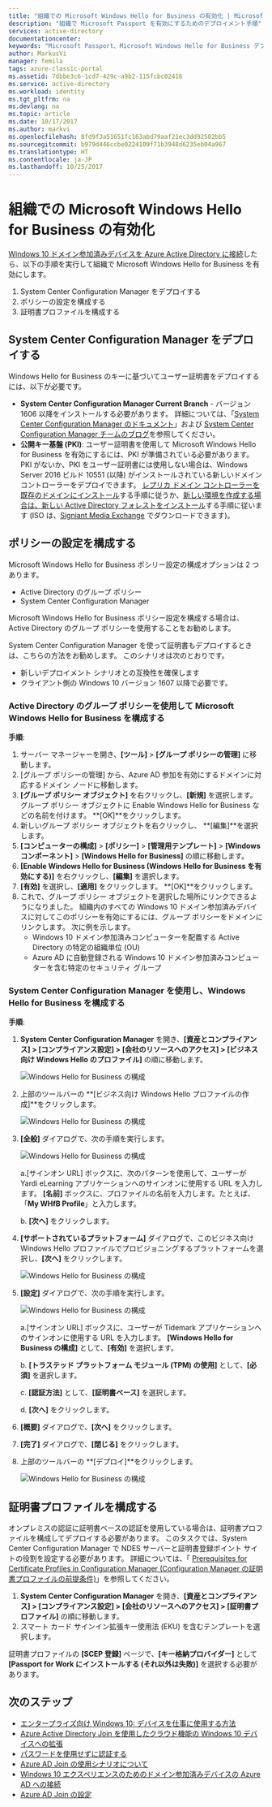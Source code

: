 ```yaml
---
title: "組織での Microsoft Windows Hello for Business の有効化 | Microsoft Docs"
description: "組織で Microsoft Passport を有効にするためのデプロイメント手順"
services: active-directory
documentationcenter: 
keywords: "Microsoft Passport、Microsoft Windows Hello for Business デプロイの構成"
author: MarkusVi
manager: femila
tags: azure-classic-portal
ms.assetid: 7dbbe3c6-1cd7-429c-a9b2-115fcbc02416
ms.service: active-directory
ms.workload: identity
ms.tgt_pltfrm: na
ms.devlang: na
ms.topic: article
ms.date: 10/17/2017
ms.author: markvi
ms.openlocfilehash: 8fd9f3a51651fc163abd79aaf21ec3dd92502bb5
ms.sourcegitcommit: b979d446ccbe0224109f71b3948d6235eb04a967
ms.translationtype: HT
ms.contentlocale: ja-JP
ms.lasthandoff: 10/25/2017
---
```

# <a name="enable-microsoft-windows-hello-for-business-in-your-organization"></a>組織での Microsoft Windows Hello for Business の有効化
[Windows 10 ドメイン参加済みデバイスを Azure Active Directory に接続](active-directory-azureadjoin-devices-group-policy.md)したら、以下の手順を実行して組織で Microsoft Windows Hello for Business を有効にします。

1. System Center Configuration Manager をデプロイする  
2. ポリシーの設定を構成する
3. 証明書プロファイルを構成する  

## <a name="deploy-system-center-configuration-manager"></a>System Center Configuration Manager をデプロイする
Windows Hello for Business のキーに基づいてユーザー証明書をデプロイするには、以下が必要です。

* **System Center Configuration Manager Current Branch** - バージョン 1606 以降をインストールする必要があります。 詳細については、「[System Center Configuration Manager のドキュメント](https://technet.microsoft.com/library/mt346023.aspx)」および [System Center Configuration Manager チームのブログ](http://blogs.technet.com/b/configmgrteam/archive/2015/09/23/now-available-update-for-system-center-config-manager-tp3.aspx)を参照してください。
* **公開キー基盤 (PKI)**: ユーザー証明書を使用して Microsoft Windows Hello for Business を有効にするには、PKI が準備されている必要があります。 PKI がないか、PKI をユーザー証明書には使用しない場合は、Windows Server 2016 ビルド 10551 (以降) がインストールされている新しいドメイン コントローラーをデプロイできます。 [レプリカ ドメイン コントローラーを既存のドメインにインストール](https://technet.microsoft.com/library/jj574134.aspx)する手順に従うか、[新しい環境を作成する場合は、新しい Active Directory フォレストをインストール](https://technet.microsoft.com/library/jj574166)する手順に従います  (ISO は、[Signiant Media Exchange](https://datatransfer.microsoft.com/signiant_media_exchange/spring/main?sdkAccessible=true) でダウンロードできます)。

## <a name="configure-policy-settings"></a>ポリシーの設定を構成する
Microsoft Windows Hello for Business ポシリー設定の構成オプションは 2 つあります。

* Active Directory のグループ ポリシー 
* System Center Configuration Manager 

Microsoft Windows Hello for Business ポリシー設定を構成する場合は、Active Directory のグループ ポリシーを使用することをお勧めします。 

System Center Configuration Manager を使って証明書もデプロイするときは、こちらの方法をお勧めします。 このシナリオは次のとおりです。

* 新しいデプロイメント シナリオとの互換性を確保します
* クライアント側の Windows 10 バージョン 1607 以降で必要です。

### <a name="configure-microsoft-windows-hello-for-business-via-group-policy-in-active-directory"></a>Active Directory のグループ ポリシーを使用して Microsoft Windows Hello for Business を構成する
**手順**:

1. サーバー マネージャーを開き、**[ツール]**  >  **[グループ ポリシーの管理]** に移動します。
2. [グループ ポリシーの管理] から、Azure AD 参加を有効にするドメインに対応するドメイン ノードに移動します。
3. **[グループ ポリシー オブジェクト]** を右クリックし、**[新規]** を選択します。 グループ ポリシー オブジェクトに Enable Windows Hello for Business などの名前を付けます。 **[OK]**をクリックします。
4. 新しいグループ ポリシー オブジェクトを右クリックし、 **[編集]**を選択します。
5. **[コンピューターの構成]**  >  **[ポリシー]**  >  **[管理用テンプレート]**  >  **[Windows コンポーネント]**  >  **[Windows Hello for Business]** の順に移動します。
6. **[Enable Windows Hello for Business (Windows Hello for Business を有効にする)]** を右クリックし、**[編集]** を選択します。
7. **[有効]** を選択し、**[適用]** をクリックします。 **[OK]**をクリックします。
8. これで、グループ ポリシー オブジェクトを選択した場所にリンクできるようになりました。 組織内のすべての Windows 10 ドメイン参加済みデバイスに対してこのポリシーを有効にするには、グループ ポリシーをドメインにリンクします。 次に例を示します。
   * Windows 10 ドメイン参加済みコンピューターを配置する Active Directory の特定の組織単位 (OU)
   * Azure AD に自動登録される Windows 10 ドメイン参加済みコンピューターを含む特定のセキュリティ グループ

### <a name="configure-windows-hello-for-business-using-system-center-configuration-manager"></a>System Center Configuration Manager を使用し、Windows Hello for Business を構成する
**手順**:

1. **System Center Configuration Manager** を開き、**[資産とコンプライアンス] > [コンプライアンス設定] > [会社のリソースへのアクセス] > [ビジネス向け Windows Hello のプロファイル]** の順に移動します。
   
    ![Windows Hello for Business の構成](./media/active-directory-azureadjoin-passport-deployment/01.png)
2. 上部のツールバーの **[ビジネス向け Windows Hello プロファイルの作成]**をクリックします。
   
    ![Windows Hello for Business の構成](./media/active-directory-azureadjoin-passport-deployment/02.png)
3. **[全般]** ダイアログで、次の手順を実行します。
   
    ![Windows Hello for Business の構成](./media/active-directory-azureadjoin-passport-deployment/03.png)
   
    a.[サインオン URL] ボックスに、次のパターンを使用して、ユーザーが Yardi eLearning アプリケーションへのサインオンに使用する URL を入力します。 **[名前]** ボックスに、プロファイルの名前を入力します。たとえば、「**My WHfB Profile**」と入力します。
   
    b. **[次へ]** をクリックします。
4. **[サポートされているプラットフォーム]** ダイアログで、このビジネス向け Windows Hello プロファイルでプロビジョニングするプラットフォームを選択し、**[次へ]** をクリックします。
   
    ![Windows Hello for Business の構成](./media/active-directory-azureadjoin-passport-deployment/04.png)
5. **[設定]** ダイアログで、次の手順を実行します。
   
    ![Windows Hello for Business の構成](./media/active-directory-azureadjoin-passport-deployment/05.png)
   
    a.[サインオン URL] ボックスに、ユーザーが Tidemark アプリケーションへのサインオンに使用する URL を入力します。 **[Windows Hello for Business の構成]** として、**[有効]** を選択します。
   
    b. **[トラステッド プラットフォーム モジュール (TPM) の使用]** として、**[必須]** を選択します。 
   
    c. **[認証方法]** として、**[証明書ベース]** を選択します。
   
    d. **[次へ]** をクリックします。
6. **[概要]** ダイアログで、**[次へ]** をクリックします。
7. **[完了]** ダイアログで、**[閉じる]** をクリックします。
8. 上部のツールバーの **[デプロイ]**をクリックします。
   
    ![Windows Hello for Business の構成](./media/active-directory-azureadjoin-passport-deployment/06.png)

## <a name="configure-the-certificate-profile"></a>証明書プロファイルを構成する
オンプレミスの認証に証明書ベースの認証を使用している場合は、証明書プロファイルを構成してデプロイする必要があります。 このタスクでは、System Center Configuration Manager で NDES サーバーと証明書登録ポイント サイトの役割を設定する必要があります。 詳細については、「 [Prerequisites for Certificate Profiles in Configuration Manager (Configuration Manager の証明書プロファイルの前提条件)](https://technet.microsoft.com/library/dn261205.aspx)」を参照してください。

1. **System Center Configuration Manager** を開き、**[資産とコンプライアンス] > [コンプライアンス設定] > [会社のリソースへのアクセス] > [証明書プロファイル]** の順に移動します。
2. スマート カード サインイン拡張キー使用法 (EKU) を含むテンプレートを選択します。

証明書プロファイルの **[SCEP 登録]** ページで、**[キー格納プロバイダー]** として **[Passport for Work にインストールする (それ以外は失敗)]** を選択する必要があります。

## <a name="next-steps"></a>次のステップ
* [エンタープライズ向け Windows 10: デバイスを仕事に使用する方法](active-directory-azureadjoin-windows10-devices-overview.md)
* [Azure Active Directory Join を使用したクラウド機能の Windows 10 デバイスへの拡張](active-directory-azureadjoin-user-upgrade.md)
* [パスワードを使用せずに認証する](active-directory-azureadjoin-passport.md)
* [Azure AD Join の使用シナリオについて](active-directory-azureadjoin-deployment-aadjoindirect.md)
* [Windows 10 エクスペリエンスのためのドメイン参加済みデバイスの Azure AD への接続](active-directory-azureadjoin-devices-group-policy.md)
* [Azure AD Join の設定](active-directory-azureadjoin-setup.md)

